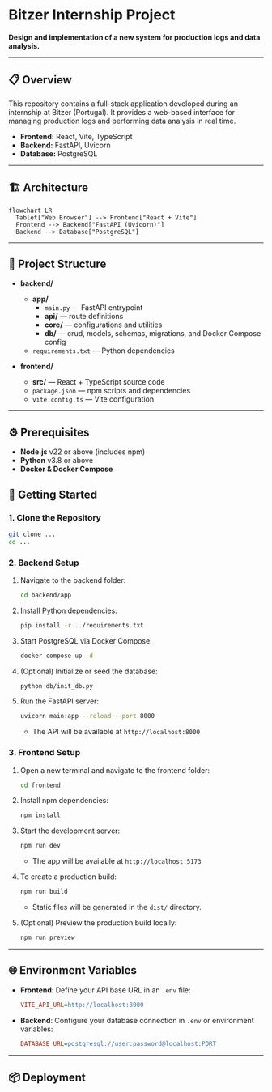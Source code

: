 # Bitzer Internship Project

**Design and implementation of a new system for production logs and data analysis.**

---

## 📋 Overview

This repository contains a full-stack application developed during an internship at Bitzer (Portugal). It provides a web-based interface for managing production logs and performing data analysis in real time.

- **Frontend:** React, Vite, TypeScript
- **Backend:** FastAPI, Uvicorn
- **Database:** PostgreSQL

---

## 🏗️ Architecture

```mermaid
flowchart LR
  Tablet["Web Browser"] --> Frontend["React + Vite"]
  Frontend --> Backend["FastAPI (Uvicorn)"]
  Backend --> Database["PostgreSQL"]
```

---

## 📁 Project Structure

- **backend/**

  - **app/**
    - `main.py` — FastAPI entrypoint
    - **api/** — route definitions
    - **core/** — configurations and utilities
    - **db/** — crud, models, schemas, migrations, and Docker Compose config
  - `requirements.txt` — Python dependencies

- **frontend/**
  - **src/** — React + TypeScript source code
  - `package.json` — npm scripts and dependencies
  - `vite.config.ts` — Vite configuration

---

## ⚙️ Prerequisites

- **Node.js** v22 or above (includes npm)
- **Python** v3.8 or above
- **Docker & Docker Compose**

## 🚀 Getting Started

### 1. Clone the Repository

```bash
git clone ...
cd ...
```

### 2. Backend Setup

1. Navigate to the backend folder:

   ```bash
   cd backend/app
   ```

2. Install Python dependencies:

   ```bash
   pip install -r ../requirements.txt
   ```

3. Start PostgreSQL via Docker Compose:

   ```bash
   docker compose up -d
   ```

4. (Optional) Initialize or seed the database:

   ```bash
   python db/init_db.py
   ```

5. Run the FastAPI server:

   ```bash
   uvicorn main:app --reload --port 8000
   ```

   - The API will be available at `http://localhost:8000`

### 3. Frontend Setup

1. Open a new terminal and navigate to the frontend folder:

   ```bash
   cd frontend
   ```

2. Install npm dependencies:

   ```bash
   npm install
   ```

3. Start the development server:

   ```bash
   npm run dev
   ```

   - The app will be available at `http://localhost:5173`

4. To create a production build:

   ```bash
   npm run build
   ```

   - Static files will be generated in the `dist/` directory.

5. (Optional) Preview the production build locally:

   ```bash
   npm run preview
   ```

---

## 🌐 Environment Variables

- **Frontend**: Define your API base URL in an `.env` file:

  ```ini
  VITE_API_URL=http://localhost:8000
  ```

- **Backend**: Configure your database connection in `.env` or environment variables:

  ```ini
  DATABASE_URL=postgresql://user:password@localhost:PORT
  ```

---

## 📦 Deployment
